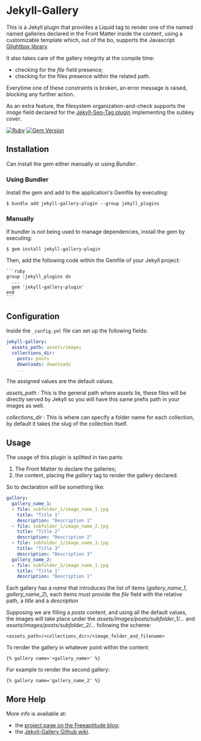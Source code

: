 # Jekyll-Gallery

This is a Jekyll plugin that provides a Liquid tag to render one of the named named galleries declared
in the Front Matter inside the content, using a customizable template which, out of the bo, supports the
Javascript [Glightbox library][glightbox].

It also takes care of the gallery integrity at the compile time:
- checking for the *file* field presence;
- checking for the files presence within the related path.

Everytime one of these constraints is broken, an error message is raised, blocking any further action.

As an extra feature, the filesystem organization-and-check supports the *image* field declared for the
[Jekyll-Seo-Tag plugin][seotag] implementing the subkey *cover*.

[![Ruby](https://github.com/fabiomux/jekyll-gallery-plugin/actions/workflows/main.yml/badge.svg)][wf_main]
[![Gem Version](https://badge.fury.io/rb/jekyll-gallery-plugin.svg)][gem_version]

## Installation

Can install the gem either manually or using *Bundler*.

### Using Bundler

Install the gem and add to the application's Gemfile by executing:

    $ bundle add jekyll-gallery-plugin --group jekyll_plugins

### Manually

If bundler is not being used to manage dependencies, install the gem by executing:

    $ gem install jekyll-gallery-plugin

Then, add the following code within the Gemfile of your Jekyll project:

    ```ruby
    group :jekyll_plugins do
      ...
      gem 'jekyll-gallery-plugin'
    end
    ```

## Configuration

Inside the `_config.yml` file can set up the following fields:
```yaml
jekyll-gallery:
  assets_path: assets/images
  collections_dir:
    posts: posts
    downloads: downloads
    ...
```

The assigned values are the default values.

*assets_path*
: This is the general path where assets lie, these files will be directly served by Jekyll so you will
  have this same prefix path in your images as well.

*collections_dir*
: This is where can specify a folder name for each collection, by default it takes the slug of the
  collection itself.

## Usage

The usage of this plugin is splitted in two parts:
1. The Front Matter to declare the galleries;
2. the content, placing the *gallery* tag to render the gallery declared.

So to declaration will be something like:
```yaml
gallery:
  gallery_name_1:
  - file: subfolder_1/image_name_1.jpg
    title: "Title 1"
    description: "Description 1"
  - file: subfolder_1/image_name_2.jpg
    title: "Title 2"
    description: "Description 2"
  - file: subfolder_1/image_name_3.jpg
    title: "Title 3"
    description: "Description 3"
  gallery_name_2:
  - file: subfolder_2/image_name_1.jpg
    title: "Title 1"
    description: "Description 1"
```

Each gallery has a *name* that introduces the list of items (*gallery_name_1*, *gallery_name_2*), each
items must provide the *file* field with the relative path, a *title* and a *description*

Supposing we are filling a *posts* content, and using all the default values, the images will take place
under the *assets/images/posts/subfolder_1/...* and *assets/images/posts/subfolder_2/...* following the
scheme:

    <assets_path>/<collections_dir>/<image_folder_and_filename>

To render the gallery in whatever point within the content:

    {% gallery name='<gallery_name>' %}

For example to render the second gallery:
```liquid
{% gallery name='gallery_name_2' %}
```

## More Help

More info is available at:
- the [project page on the Freeaptitude blog][project_page];
- the [Jekyll-Gallery Github wiki][jekyll_gallery_wiki].

[glightbox]: https://biati-digital.github.io/glightbox/ "Glightbox Javascript plugin Home page"
[seotag]: https://github.com/jekyll/jekyll-seo-tag "Jekyll-Seo-Tag Github repository"
[wf_main]: https://github.com/fabiomux/jekyll-gallery-plugin/actions/workflows/main.yml
[gem_version]: https://badge.fury.io/rb/jekyll-gallery-plugin
[project_page]: https://freeaptitude.altervista.org/projects/jekyll-gallery.html "Project page on the Freeaptitude blog"
[jekyll_gallery_wiki]: https://github.com/fabiomux/jekyll-gallery-plugin/wiki "Jekyll-Gallery wiki page on GitHub"
